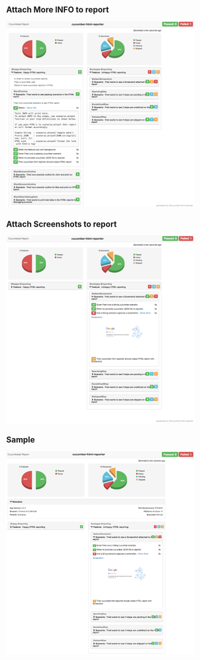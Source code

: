 ## Attach More INFO to report

![Alt text](/samples/html_report_snapshots/cucumber_report_bootstrap_snapshot_with_more_info.png)



## Attach Screenshots to report

![Alt text](/samples/html_report_snapshots/cucumber_report_bootstrap_snapshot_with_screenshot.png)



## Sample

![Alt text](/samples/html_report_snapshots/cucumber_report_bootstrap_snapshot.png)
